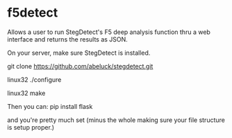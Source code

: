 # f5detect
Allows a user to run StegDetect's F5 deep analysis function thru a web interface and returns the results as JSON.

On your server, make sure StegDetect is installed.

git clone https://github.com/abeluck/stegdetect.git

linux32 ./configure

linux32 make


Then you can:  pip install flask

and you're pretty much set (minus the whole making sure your file structure is setup proper.)


